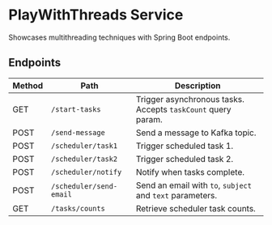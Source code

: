 # PlayWithThreads Service

Showcases multithreading techniques with Spring Boot endpoints.

## Endpoints

| Method | Path | Description |
|-------|------|-------------|
| GET | `/start-tasks` | Trigger asynchronous tasks. Accepts `taskCount` query param. |
| POST | `/send-message` | Send a message to Kafka topic. |
| POST | `/scheduler/task1` | Trigger scheduled task 1. |
| POST | `/scheduler/task2` | Trigger scheduled task 2. |
| POST | `/scheduler/notify` | Notify when tasks complete. |
| POST | `/scheduler/send-email` | Send an email with `to`, `subject` and `text` parameters. |
| GET | `/tasks/counts` | Retrieve scheduler task counts. |

